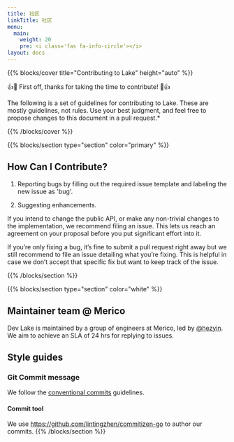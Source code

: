 ```yaml
---
title: 社区
linkTitle: 社区
menu:
  main:
    weight: 20
    pre: <i class='fas fa-info-circle'></i>
layout: docs
---
```


{{% blocks/cover title="Contributing to Lake" height="auto" %}}

👍🎉 First off, thanks for taking the time to contribute! 🎉👍

The following is a set of guidelines for contributing to Lake. These are mostly guidelines, not rules. Use your best judgment, and feel free to propose changes to this document in a pull request.*

{{% /blocks/cover %}}

{{% blocks/section type="section" color="primary" %}}
## How Can I Contribute?

1. Reporting bugs by filling out the required issue template and labeling the new issue as 'bug'.

2. Suggesting enhancements.

If you intend to change the public API, or make any non-trivial changes to the implementation, we recommend filing an issue. This lets us reach an agreement on your proposal before you put significant effort into it.

If you’re only fixing a bug, it’s fine to submit a pull request right away but we still recommend to file an issue detailing what you’re fixing. This is helpful in case we don’t accept that specific fix but want to keep track of the issue.

{{% /blocks/section %}}

{{% blocks/section type="section" color="white" %}}
## Maintainer team @ Merico

Dev Lake is maintained by a group of engineers at Merico, led by [@hezyin](https://github.com/hezyin). We aim to achieve an SLA of 24 hrs for replying to issues.

## Style guides

### Git Commit message

We follow the [conventional commits](https://www.conventionalcommits.org/en/v1.0.0/#summary) guidelines.

#### Commit tool

We use https://github.com/lintingzhen/commitizen-go to author our commits.
{{% /blocks/section %}}
